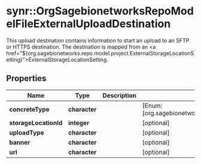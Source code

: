 # synr::OrgSagebionetworksRepoModelFileExternalUploadDestination

This upload destination contains information to start an upload to an SFTP or HTTPS destination. The destination is mapped from an <a href=\"${org.sagebionetworks.repo.model.project.ExternalStorageLocationSetting}\">ExternalStorageLocationSetting</a>.

## Properties
Name | Type | Description | Notes
------------ | ------------- | ------------- | -------------
**concreteType** | **character** |  | [Enum: [org.sagebionetworks.repo.model.file.ExternalUploadDestination]] 
**storageLocationId** | **integer** |  | [optional] 
**uploadType** | **character** |  | [optional] 
**banner** | **character** |  | [optional] 
**url** | **character** |  | [optional] 


